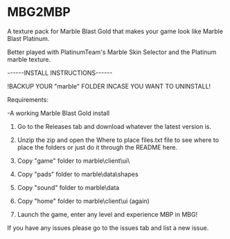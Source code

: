 # MBG2MBP
A texture pack for Marble Blast Gold that makes your game look like Marble Blast Platinum.

Better played with PlatinumTeam's Marble Skin Selector and the Platinum marble texture.

------INSTALL INSTRUCTIONS------

!BACKUP YOUR "marble" FOLDER INCASE YOU WANT TO UNINSTALL!

Requirements:

-A working Marble Blast Gold install

1. Go to the Releases tab and download whatever the latest version is.

2. Unzip the zip and open the Where to place files.txt file to see where to place the folders or just do it through the README here.

3. Copy "game" folder to marble\client\ui\

4. Copy "pads" folder to marble\data\shapes

5. Copy "sound" folder to marble\data

6. Copy "home" folder to marble\client\ui (again)

7. Launch the game, enter any level and experience MBP in MBG!

If you have any issues please go to the issues tab and list a new issue.
